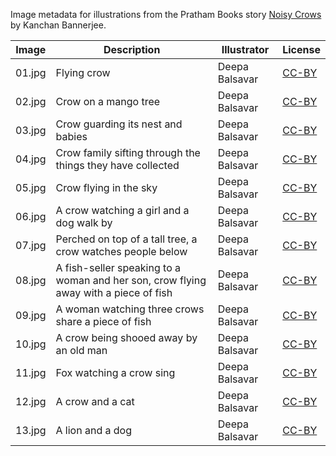 Image metadata for illustrations from the Pratham Books story [Noisy Crows](https://storyweaver.org.in/stories/1062-noisy-crows) by Kanchan Bannerjee.

Image | Description | Illustrator | License
----- | ----------- | ----------- | -------
01.jpg | Flying crow | Deepa Balsavar | [CC-BY](https://creativecommons.org/licenses/by/4.0/)
02.jpg | Crow on a mango tree | Deepa Balsavar | [CC-BY](https://creativecommons.org/licenses/by/4.0/)
03.jpg | Crow guarding its nest and babies | Deepa Balsavar | [CC-BY](https://creativecommons.org/licenses/by/4.0/)
04.jpg | Crow family sifting through the things they have collected | Deepa Balsavar | [CC-BY](https://creativecommons.org/licenses/by/4.0/)
05.jpg | Crow flying in the sky | Deepa Balsavar | [CC-BY](https://creativecommons.org/licenses/by/4.0/)
06.jpg | A crow watching a girl and a dog walk by | Deepa Balsavar | [CC-BY](https://creativecommons.org/licenses/by/4.0/)
07.jpg | Perched on top of a tall tree, a crow watches people below | Deepa Balsavar | [CC-BY](https://creativecommons.org/licenses/by/4.0/)
08.jpg | A fish-seller speaking to a woman and her son, crow flying away with a piece of fish | Deepa Balsavar | [CC-BY](https://creativecommons.org/licenses/by/4.0/)
09.jpg | A woman watching three crows share a piece of fish | Deepa Balsavar | [CC-BY](https://creativecommons.org/licenses/by/4.0/)
10.jpg | A crow being shooed away by an old man | Deepa Balsavar | [CC-BY](https://creativecommons.org/licenses/by/4.0/)
11.jpg | Fox watching a crow sing | Deepa Balsavar | [CC-BY](https://creativecommons.org/licenses/by/4.0/)
12.jpg | A crow and a cat | Deepa Balsavar | [CC-BY](https://creativecommons.org/licenses/by/4.0/)
13.jpg | A lion and a dog | Deepa Balsavar | [CC-BY](https://creativecommons.org/licenses/by/4.0/)
